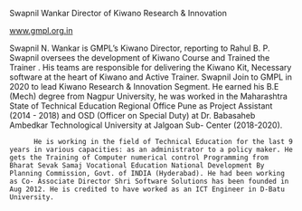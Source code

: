 Swapnil Wankar
Director of Kiwano
Research & Innovation

www.gmpl.org.in

Swapnil N. Wankar is GMPL’s Kiwano Director, reporting to Rahul B. P. Swapnil oversees the development of Kiwano Course and Trained the Trainer . His teams are responsible for delivering the Kiwano Kit, Necessary software at the heart of Kiwano and Active Trainer. Swapnil Join to GMPL in 2020 to lead Kiwano Research & Innovation Segment. He earned his B.E (Mech) degree from Nagpur University, he was worked in the Maharashtra State of Technical Education Regional Office Pune as Project Assistant (2014 - 2018) and OSD (Officer on Special Duty) at Dr. Babasaheb Ambedkar Technological University at Jalgoan Sub- Center (2018-2020).

 

          He is working in the field of Technical Education for the last 9 years in various capacities: as an administrator to a policy maker. He gets the Training of Computer numerical control Programming from Bharat Sevak Samaj Vocational Education National Development By Planning Commission, Govt. of INDIA (Hyderabad). He had been working as Co- Associate Director Shri Software Solutions has been founded in Aug 2012. He is credited to have worked as an ICT Engineer in D-Batu University.
